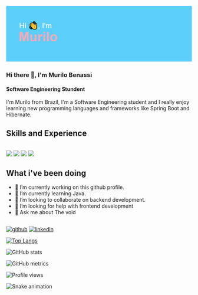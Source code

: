 ![Software Engineering Stundent ](https://github.com/BiggeRilo/BiggeRilo/blob/main/Banner.png)

### Hi there 👋, I'm Murilo Benassi 
#### Software Engineering Stundent 

I'm Murilo from Brazil, I'm a Software Engineering student and I really enjoy learning new programming languages and frameworks like Spring Boot and Hibernate.

## Skills and Experience
<div style = "display: inline_block"><br>
<img alingn ="center" height="30" widht = "40" src="https://cdn.jsdelivr.net/gh/devicons/devicon/icons/java/java-original.svg" />
<img alingn ="center" height="30" widht = "40" src="https://cdn.jsdelivr.net/gh/devicons/devicon/icons/cplusplus/cplusplus-original.svg"/>
<img alingn ="center" height="30" widht = "40" src="https://cdn.jsdelivr.net/gh/devicons/devicon/icons/spring/spring-original.svg"/>
<img alingn ="center" height="30" widht = "40" src="https://cdn.jsdelivr.net/gh/devicons/devicon/icons/mysql/mysql-original.svg"/>
</div>

## What i've been doing
* 🔭 I’m currently working on this github profile.
* 🌱 I’m currently learning Java.
* 👯 I’m looking to collaborate on backend development.
* 🤔 I’m looking for help with frontend development
* 💬 Ask me about The void

##

[<img src='https://cdn.jsdelivr.net/npm/simple-icons@3.0.1/icons/github.svg' alt='github' height='40'>](https://github.com/BiggeRilo)  [<img src='https://cdn.jsdelivr.net/npm/simple-icons@3.0.1/icons/linkedin.svg' alt='linkedin' height='40'>](https://www.linkedin.com/in/https://www.linkedin.com/in/murilo-benassi-ramalho-62224720a//)  

[![Top Langs](https://github-readme-stats.vercel.app/api/top-langs/?username=BiggeRilo)](https://github.com/anuraghazra/github-readme-stats)

![GitHub stats](https://github-readme-stats.vercel.app/api?username=BiggeRilo&show_icons=true)  

![GitHub metrics](https://metrics.lecoq.io/BiggeRilo)  

![Profile views](https://gpvc.arturio.dev/BiggeRilo)  

![Snake animation](https://github.com/BiggeRilo)
